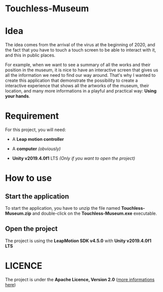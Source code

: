 # Touchless-Museum

# Idea
The idea comes from the arrival of the virus at the beginning of 2020, and the fact that you have to touch a touch screen to be able to interact with it, and this in public places. 

For example, when we want to see a summary of all the works and their position in the museum, it is nice to have an interactive screen that gives us all the information we need to find our way around. That's why I wanted to create this application that demonstrate the possibility to create a interactive experience that shows all the artworks of the museum, their location, and many more informations in a playful and practical way: **Using your hands**.

# Requirement
For this project, you will need:
- A **Leap motion controller**
- A **computer** *(obviously)*

- **Unity v2019.4.0f1** LTS *(Only if you want to open the project)*

# How to use
## Start the application
To start the application, you have to unzip the file named **Touchless-Museum.zip** and double-click on the **Touchless-Museum.exe** executable.

## Open the project
The project is using the **LeapMotion SDK v4.5.0** with **Unity v2019.4.0f1 LTS**

# LICENCE
The project is under the **Apache Licence, Version 2.0** ([more informations here](https://github.com/antoineheseque/Touchless-Museum/blob/master/LICENSE))